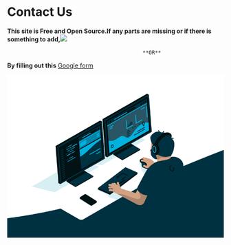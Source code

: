 # Contact Us

**This site is  Free and Open Source.If any parts are missing or if there is something to add,**[![](https://img.shields.io/badge/-Please%20go%20ahead%20and%20contribute%20on%20GitHub-cc0e74)](https://github.com/hasthamalp/LOCKALP/issues)

                                                **OR**

**By filling out this** [Google form](https://forms.gle/yko9GK6XJmcbZDbW6)



![](.gitbook/assets/95602817-1680f900-0a73-11eb-967d-9e04b7ccb82c.gif)

